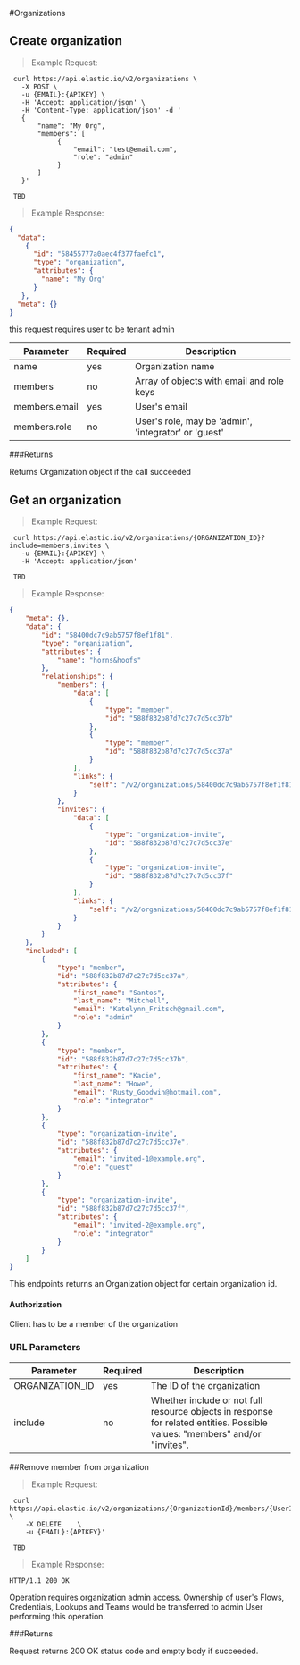 #Organizations

## Create organization

> Example Request:

```shell
 curl https://api.elastic.io/v2/organizations \
   -X POST \
   -u {EMAIL}:{APIKEY} \
   -H 'Accept: application/json' \
   -H 'Content-Type: application/json' -d '
   {
       "name": "My Org",
       "members": [
            {
                "email": "test@email.com",
                "role": "admin"
            }
       ]
   }'
```

```
 TBD
```

> Example Response:

```json
{ 
  "data":
    { 
      "id": "58455777a0aec4f377faefc1",
      "type": "organization",
      "attributes": { 
        "name": "My Org"
      } 
   },
  "meta": {} 
}

```

this request requires user to be tenant admin

Parameter    | Required | Description
-------------| ---------| -----------
name         | yes      | Organization name
members      | no       | Array of objects with email and role keys
members.email| yes      | User's email
members.role | no       | User's role, may be 'admin', 'integrator' or 'guest'

###Returns

Returns Organization object if the call succeeded











## Get an organization

> Example Request:

```shell
 curl https://api.elastic.io/v2/organizations/{ORGANIZATION_ID}?include=members,invites \
   -u {EMAIL}:{APIKEY} \
   -H 'Accept: application/json'
```

```
 TBD
```

> Example Response:

```json
{
    "meta": {},
    "data": {
        "id": "58400dc7c9ab5757f8ef1f81",
        "type": "organization",
        "attributes": {
            "name": "horns&hoofs"
        },
        "relationships": {
            "members": {
                "data": [
                    {
                        "type": "member",
                        "id": "588f832b87d7c27c7d5cc37b"
                    },
                    {
                        "type": "member",
                        "id": "588f832b87d7c27c7d5cc37a"
                    }
                ],
                "links": {
                    "self": "/v2/organizations/58400dc7c9ab5757f8ef1f81/members"
                }
            },
            "invites": {
                "data": [
                    {
                        "type": "organization-invite",
                        "id": "588f832b87d7c27c7d5cc37e"
                    },
                    {
                        "type": "organization-invite",
                        "id": "588f832b87d7c27c7d5cc37f"
                    }
                ],
                "links": {
                    "self": "/v2/organizations/58400dc7c9ab5757f8ef1f81/members/pending"
                }
            }
        }
    },
    "included": [
        {
            "type": "member",
            "id": "588f832b87d7c27c7d5cc37a",
            "attributes": {
                "first_name": "Santos",
                "last_name": "Mitchell",
                "email": "Katelynn_Fritsch@gmail.com",
                "role": "admin"
            }
        },
        {
            "type": "member",
            "id": "588f832b87d7c27c7d5cc37b",
            "attributes": {
                "first_name": "Kacie",
                "last_name": "Howe",
                "email": "Rusty_Goodwin@hotmail.com",
                "role": "integrator"
            }
        },
        {
            "type": "organization-invite",
            "id": "588f832b87d7c27c7d5cc37e",
            "attributes": {
                "email": "invited-1@example.org",
                "role": "guest"
            }
        },
        {
            "type": "organization-invite",
            "id": "588f832b87d7c27c7d5cc37f",
            "attributes": {
                "email": "invited-2@example.org",
                "role": "integrator"
            }
        }
    ]
}

```

This endpoints returns an Organization object for certain organization id.


#### Authorization

Client has to be a member of the organization


### URL Parameters

Parameter  | Required | Description
---------- | ----------- | -----------
ORGANIZATION_ID | yes | The ID of the organization
include | no | Whether include or not full resource objects in response for related entities. Possible values: "members" and/or "invites".










##Remove member from organization

> Example Request:

```shell
 curl https://api.elastic.io/v2/organizations/{OrganizationId}/members/{UserId} \
    -X DELETE    \
    -u {EMAIL}:{APIKEY}'
```

```
 TBD
```

> Example Response:

```shell
HTTP/1.1 200 OK
```

Operation requires organization admin access. Ownership of
user's Flows, Credentials, Lookups and Teams would be transferred to admin User performing this operation.

###Returns

Request returns 200 OK status code and empty body if succeeded.
